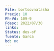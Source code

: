 ```yaml
---
File: bortsovnatasha
Precio: 10
Ph-Vd: 109-9
Fdesc: 2022/07/30
links: 
Status: des-of
fuente: Garca
bd: no
---
```

